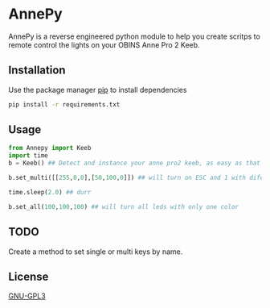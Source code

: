 # AnnePy

AnnePy is a reverse engineered python module to help you create scritps to remote control the lights on your OBINS Anne Pro 2 Keeb.

## Installation

Use the package manager [pip](https://pip.pypa.io/en/stable/) to install dependencies

```bash
pip install -r requirements.txt
```

## Usage

```python
from Annepy import Keeb
import time
b = Keeb() ## Detect and instance your anne pro2 keeb, as easy as that

b.set_multi([[255,0,0],[50,100,0]]) ## will turn on ESC and 1 with diferent colors

time.sleep(2.0) ## durr

b.set_all(100,100,100) ## will turn all leds with only one color
```

## TODO
Create a method to set single or multi keys by name.



## License
[GNU-GPL3](https://choosealicense.com/licenses/gpl-3.0/)